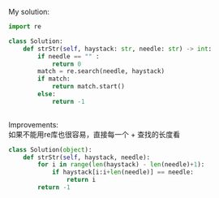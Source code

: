 My solution:
```python
import re

class Solution:
    def strStr(self, haystack: str, needle: str) -> int:
        if needle == "" :
            return 0
        match = re.search(needle, haystack)
        if match:
            return match.start()
        else:
            return -1
        
```


Improvements:   
如果不能用re库也很容易，直接每一个 + 查找的长度看
```python
class Solution(object):
    def strStr(self, haystack, needle):
        for i in range(len(haystack) - len(needle)+1):
            if haystack[i:i+len(needle)] == needle:
                return i
        return -1
```